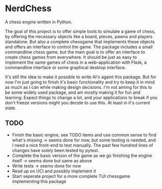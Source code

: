 # NerdChess

A chess engine written in Python.

The goal of this project is to offer simple tools to simulate a game of chess, by offering the necessary objects like a board, pieces, pawns and players standalone. But also a complete chessgame that implements these objects and offers an interface to control the game.
The package includes a small commandline chess game, but the main goal is to offer an interface to create chess games from everywhere. It should be just as easy to implement the same games of chess in a web-application with Flask, a commandline interface or some graphical desktop interface.

It's still the idea to make it possible to write AI's againt this package. But for now I'm just going to finish it's basic functionality and try to keep it in mind as much as I can while making design decisions.
I'm not aiming for this to be some widely used package, and am mostly making it for fun and learning. Expect things to change a lot, and your applications to break if you don't freeze versions might you decide to use this. At least in it's current state.

## TODO
* Finish the basic engine, see TODO items and use common sense to find what's missing -> seems done for now, but some testing is needed, and I need a nice front-end to test manually. The past few hundred lines of changes have solely been tested by pytest.
* Complete the basic version of the game as we go finishing the engine itself -> seems done but same as above
* Write tests -> seems done for now
* Read up on UCI and possibly implement it
* Start seperate project for a more complete TUI chessgame implementing this package
